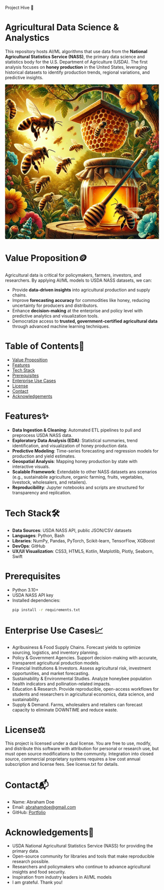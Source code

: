 Project Hive 🐝

# Agricultural Data Science & Analystics 
This repository hosts AI/ML algorithms that use data from the **National Agricultural Statistics Service (NASS)**, the primary data science and statistics body for the U.S. Department of Agriculture (USDA). The first analysis focuses on **honey production** in the United States, leveraging historical datasets to identify production trends, regional variations, and predictive insights.

![Honeybees](honey_production.webp)

# Value Proposition🪙
Agricultural data is critical for policymakers, farmers, investors, and researchers. By applying AI/ML models to USDA NASS datasets, we can:
- Provide **data-driven insights** into agricultural production and supply chains.  
- Improve **forecasting accuracy** for commodities like honey, reducing uncertainty for producers and distributors.  
- Enhance **decision-making** at the enterprise and policy level with predictive analytics and visualization tools.  
- Democratize access to **trusted, government-certified agricultural data** through advanced machine learning techniques.  

# Table of Contents📖
- [Value Proposition](#value-proposition)
- [Features](#features)
- [Tech Stack](#tech-stack)
- [Prerequisites](#prerequisites)
- [Enterprise Use Cases](#enterprise-use-cases)
- [License](license.txt)
- [Contact](#contact)
- [Acknowledgements](#acknowledgements)

# Features✨
- **Data Ingestion & Cleaning**: Automated ETL pipelines to pull and preprocess USDA NASS data. 
- **Exploratory Data Analysis (EDA)**: Statistical summaries, trend identification, and visualization of honey production data.  
- **Predictive Modeling**: Time-series forecasting and regression models for production and yield estimates.  
- **Geospatial Analysis**: Mapping honey production by state with interactive visuals.  
- **Scalable Framework**: Extendable to other NASS datasets ans scenarios (e.g., sustainabile agriculture, organic farming, fruits, vegetables, livestock, wholesalers, and retailers).  
- **Reproducibility**: Jupyter notebooks and scripts are structured for transparency and replication.  

# Tech Stack🛠
- **Data Sources**: USDA NASS API, public JSON/CSV datasets  
- **Languages**: Python, Bash
- **Libraries**: NumPy, Pandas, PyTorch, Scikit-learn, TensorFlow, XGBoost
- **DevOps**: GitHub 
- **UX/UI Visualization**: CSS3, HTML5, Kotlin, Matplotlib, Plotly, Seaborn, Swift

# Prerequisites
- Python 3.10+
- USDA NASS API key 
- Installed dependencies:  
  ```bash
  pip install -r requirements.txt

# Enterprise Use Cases📈
- Agribusiness & Food Supply Chains. Forecast yields to optimize sourcing, logistics, and inventory planning.
- Policy & Government Agencies. Support decision-making with accurate, transparent agricultural production models.
- Financial Institutions & Investors. Assess agricultural risk, investment opportunities, and market forecasting.
- Sustainability & Environmental Studies. Analyze honeybee population health indicators and pollination-related impacts.
- Education & Research. Provide reproducible, open-access workflows for students and researchers in agricultural economics, data science, and sustainability. 
- Supply & Demand. Farms, wholesalers and retailers can forecast capacity to eliminate DOWNTIME and reduce waste. 

# License⚖️
This project is licensed under a dual license. You are free to use, modify, and distribute this software with attribution for personal or research use, but must open source modifications to the community. Integration into closed source, commercial proprietary systems requires a low cost annual subscription and license fees. See license.txt for details. 

# Contact📬
- Name: Abraham Doe
- Email: abrahamdoe@gmail.com
- GitHub: [Portfolio](https://github.com/BlackArsenic88?tab=repositories)

# Acknowledgements🙏
- USDA National Agricultural Statistics Service (NASS) for providing the primary data.
- Open-source community for libraries and tools that make reproducible research possible.
- Researchers and policymakers who continue to advance agricultural insights and food security.
- Inspiration from industry leaders in AI/ML models
- I am grateful. Thank you! 

